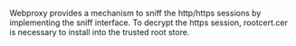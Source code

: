 Webproxy provides a mechanism to sniff the http/https sessions by implementing the sniff interface.
To decrypt the https session, rootcert.cer is necessary to install into the trusted root store.
